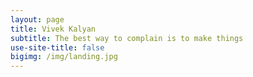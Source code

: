 ```yaml
---
layout: page
title: Vivek Kalyan
subtitle: The best way to complain is to make things
use-site-title: false
bigimg: /img/landing.jpg
---
```

